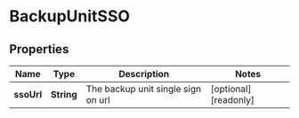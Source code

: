 

# BackupUnitSSO

## Properties

| Name | Type | Description | Notes |
| ------------ | ------------- | ------------- | ------------- |
| **ssoUrl** | **String** | The backup unit single sign on url |  [optional] [readonly] |


